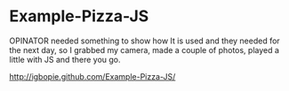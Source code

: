 Example-Pizza-JS
================

OPINATOR needed something to show how It is used and they needed for the next day, so I grabbed my camera, made a couple of photos, played a little with JS and there you go.


http://igbopie.github.com/Example-Pizza-JS/